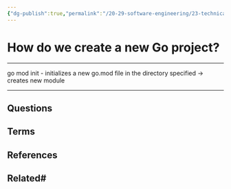 ```yaml
---
{"dg-publish":true,"permalink":"/20-29-software-engineering/23-technical-fundamentals/22-03-go/how-do-we-create-a-new-go-project/","tags":["code/go","type/permanent"],"created":"2023-08-03T06:57:32.605-05:00","updated":"2023-09-05T14:33:07.079-05:00"}
---
```


# How do we create a new Go project?
---
go mod init - initializes a new go.mod file in the directory specified -> creates new module
 
---
## Questions
## Terms

## References

## Related# 
